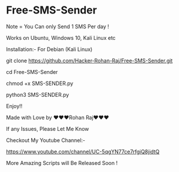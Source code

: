 # Free-SMS-Sender 

Note = You Can only Send 1 SMS Per day !

Works on Ubuntu, Windows 10, Kali Linux etc

Installation:-  For Debian (Kali Linux)

 git clone https://github.com/Hacker-Rohan-Raj/Free-SMS-Sender.git

 cd Free-SMS-Sender

 chmod +x SMS-SENDER.py

 python3 SMS-SENDER.py


Enjoy!!

Made with Love by ❤️❤️❤️Rohan Raj❤️❤️❤️

If any Issues, Please Let Me Know

Checkout My Youtube Channel:-  

https://www.youtube.com/channel/UC-5qgYN77ce7rfgiQ8jidtQ

More Amazing Scripts will Be Released Soon !
